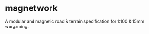 # magnetwork
A modular and magnetic road &amp; terrain specification for 1:100 &amp; 15mm wargaming.
